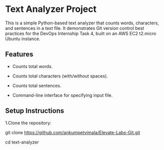 # Text Analyzer Project

This is a simple Python-based text analyzer that counts words, characters, and sentences in a text file. It demonstrates Git version control best practices for the DevOps Internship Task 4, built on an AWS EC2 t2.micro Ubuntu instance.

## Features

- Counts total words.
  
- Counts total characters (with/without spaces).
  
- Counts total sentences.
  
- Command-line interface for specifying input file.
  
## Setup Instructions

1.Clone the repository:

 git clone https://github.com/ankumpetvimala/Elevate-Labs-Git.git

 cd text-analyzer


